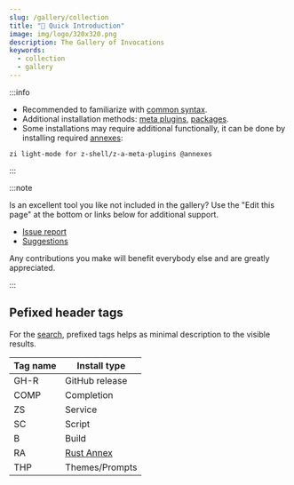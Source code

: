 ```yaml
---
slug: /gallery/collection
title: "🔺 Quick Introduction"
image: img/logo/320x320.png
description: The Gallery of Invocations
keywords:
  - collection
  - gallery
---
```


<!-- @format -->

:::info

- Recommended to familiarize with [common syntax][8].
- Additional installation methods: [meta plugins][3], [packages][4].
- Some installations may require additional functionally, it can be done by installing required [annexes][1]:

```shell
zi light-mode for z-shell/z-a-meta-plugins @annexes
```

:::

:::note

Is an excellent tool you like not included in the gallery? Use the "Edit this page" at the bottom or links below for additional support.

- [Issue report][5]
- [Suggestions][6]

Any contributions you make will benefit everybody else and are greatly appreciated.

:::

## Pefixed header tags

For the [search][7], prefixed tags helps as minimal description to the visible results.

| Tag name | Install type    |
| -------- | --------------- |
| GH-R     | GitHub release  |
| COMP     | Completion      |
| ZS       | Service         |
| SC       | Script          |
| B        | Build           |
| RA       | [Rust Annex][2] |
| THP      | Themes/Prompts  |

[1]: /ecosystem/annexes
[2]: /ecosystem/annexes/rust
[3]: /ecosystem/annexes/meta-plugins
[4]: /ecosystem/packages
[5]: https://github.com/z-shell/zi/issues/new/choose
[6]: https://github.com/orgs/z-shell/discussions/new
[7]: /search/?q=GH-R
[8]: /docs/guides/syntax/common

